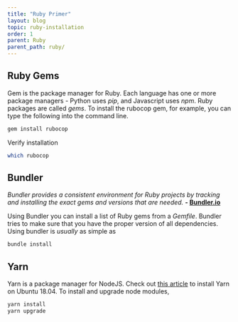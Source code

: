 ```yaml
---
title: "Ruby Primer"
layout: blog
topic: ruby-installation
order: 1
parent: Ruby
parent_path: ruby/
---
```



## Ruby Gems
Gem is the package manager for Ruby. Each language has one or more package managers - Python uses *pip*, and Javascript uses *npm*. Ruby packages are called *gems*. To install the rubocop gem, for example, you can type the following into the command line.
```bash
gem install rubocop
```

Verify installation
```bash
which rubocop
```

## Bundler
*Bundler provides a consistent environment for Ruby projects by tracking and installing the exact gems and versions that are needed.* **- [Bundler.io](https://bundler.io/)**

Using Bundler you can install a list of Ruby gems from a *Gemfile*. Bundler tries to make sure that you have the proper version of all dependencies. Using bundler is *usually* as simple as

```bash
bundle install
```


## Yarn
Yarn is a package manager for NodeJS. Check out [this article](https://linuxize.com/post/how-to-install-yarn-on-ubuntu-18-04/) to install Yarn on Ubuntu 18.04. To install and upgrade node modules,
```bash
yarn install
yarn upgrade
```